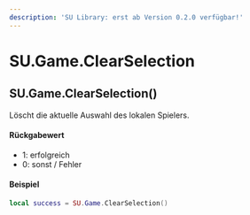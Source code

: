 ```yaml
---
description: 'SU Library: erst ab Version 0.2.0 verfügbar!'
---
```


# SU.Game.ClearSelection

## SU.Game.ClearSelection()

Löscht die aktuelle Auswahl des lokalen Spielers.

#### Rückgabewert

* 1: erfolgreich
* 0: sonst / Fehler

#### Beispiel

```lua
local success = SU.Game.ClearSelection()
```
